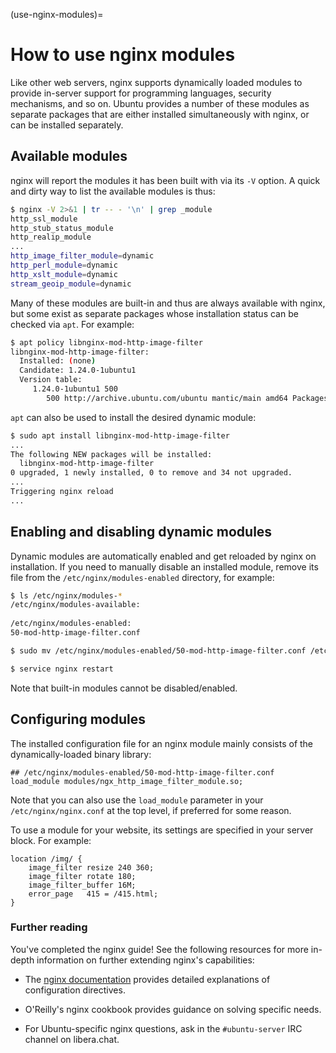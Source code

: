 (use-nginx-modules)=
# How to use nginx modules

Like other web servers, nginx supports dynamically loaded modules to provide in-server support for programming languages, security mechanisms, and so on. Ubuntu provides a number of these modules as separate packages that are either installed simultaneously with nginx, or can be installed separately. 

## Available modules

nginx will report the modules it has been built with via its `-V` option.  A quick and dirty way to list the available modules is thus:

```bash
$ nginx -V 2>&1 | tr -- - '\n' | grep _module                                                                    
http_ssl_module                                                                                                  
http_stub_status_module                                                                                          
http_realip_module                                                                                               
...                                                                                                              
http_image_filter_module=dynamic                                                                                 
http_perl_module=dynamic                                                                                         
http_xslt_module=dynamic                                                                                         
stream_geoip_module=dynamic
```

Many of these modules are built-in and thus are always available with nginx, but some exist as separate packages whose installation status can be checked via `apt`. For example:

```bash
$ apt policy libnginx-mod-http-image-filter                                                                      
libnginx-mod-http-image-filter:                                                                                  
  Installed: (none)                                                                                              
  Candidate: 1.24.0-1ubuntu1                                                                                     
  Version table:                                                                                                 
     1.24.0-1ubuntu1 500                                                                                         
        500 http://archive.ubuntu.com/ubuntu mantic/main amd64 Packages
```

`apt` can also be used to install the desired dynamic module:

```bash
$ sudo apt install libnginx-mod-http-image-filter                                                                
...                                                                                                              
The following NEW packages will be installed:                                                                    
  libnginx-mod-http-image-filter                                                                                 
0 upgraded, 1 newly installed, 0 to remove and 34 not upgraded.                                                  
...                                                                                                              
Triggering nginx reload                                                                                          
...
```

## Enabling and disabling dynamic modules

Dynamic modules are automatically enabled and get reloaded by nginx on installation. If you need to manually disable an installed module, remove its file from the `/etc/nginx/modules-enabled` directory, for example:

```bash
$ ls /etc/nginx/modules-*                                                                                        
/etc/nginx/modules-available:                                                                                    
                                                                                                                     
/etc/nginx/modules-enabled:                                                                                      
50-mod-http-image-filter.conf

$ sudo mv /etc/nginx/modules-enabled/50-mod-http-image-filter.conf /etc/nginx/modules-available/

$ service nginx restart
```

Note that built-in modules cannot be disabled/enabled.

## Configuring modules

The installed configuration file for an nginx module mainly consists of the dynamically-loaded binary library:

```text
## /etc/nginx/modules-enabled/50-mod-http-image-filter.conf
load_module modules/ngx_http_image_filter_module.so;
```

Note that you can also use the `load_module` parameter in your `/etc/nginx/nginx.conf` at the top level, if preferred for some reason.

To use a module for your website, its settings are specified in your server block. For example:

```text
location /img/ {
    image_filter resize 240 360;
    image_filter rotate 180;
    image_filter_buffer 16M;
    error_page   415 = /415.html;
}
```

### Further reading

You've completed the nginx guide! See the following resources for more in-depth information on further extending nginx's capabilities:

* The [nginx documentation](https://nginx.org/en/docs/) provides detailed explanations of configuration directives.

* O'Reilly's nginx cookbook provides guidance on solving specific needs.

* For Ubuntu-specific nginx questions, ask in the `#ubuntu-server` IRC channel on <a>libera.chat</a>.
